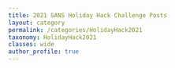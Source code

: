 ```yaml
---
title: 2021 SANS Holiday Hack Challenge Posts
layout: category
permalink: /categories/HolidayHack2021
taxonomy: HolidayHack2021
classes: wide
author_profile: true
---
```


